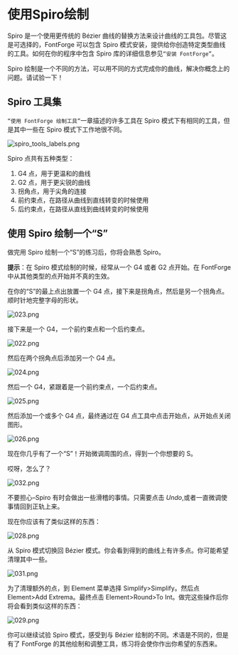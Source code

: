 # 使用Spiro绘制

Spiro 是一个使用更传统的 Bézier 曲线的替换方法来设计曲线的工具包。尽管这是可选择的，FontForge 可以包含 Spiro 模式安装，提供给你创造特定类型曲线的工具。如何在你的程序中包含 Spiro 库的详细信息参见`“安装 FontForge”`。

Spiro 绘制是一个不同的方法，可以用不同的方式完成你的曲线，解决你概念上的问题。请试验一下！

## Spiro 工具集

`“使用 FontForge 绘制工具”`一章描述的许多工具在 Spiro 模式下有相同的工具，但是其中一些在 Spiro 模式下工作地很不同。

![spiro_tools_labels.png](\images\spiro_tools_labels.png)

Spiro 点共有五种类型：

1. G4 点，用于更温和的曲线
2. G2 点，用于更尖锐的曲线
3. 拐角点，用于尖角的连接
4. 前约束点，在路径从曲线到直线转变的时候使用
5. 后约束点，在路径从直线到曲线转变的时候使用

## 使用 Spiro 绘制一个“S”

做完用 Spiro 绘制一个“S”的练习后，你将会熟悉 Spiro。

**提示**：在 Spiro 模式绘制的时候，经常从一个 G4 或者 G2 点开始。在 FontForge 中从其他类型的点开始并不真的生效。

在你的“S”的最上点出放置一个 G4 点，接下来是拐角点，然后是另一个拐角点。顺时针地完整字母的形状。

![023.png](\images\023.png)

接下来是一个 G4，一个前约束点和一个后约束点。

![022.png](\images\022.png)

然后在两个拐角点后添加另一个 G4 点。

![024.png](\images\024.png)

然后一个 G4，紧跟着是一个前约束点，一个后约束点。

![025.png](\images\025.png)

然后添加一个或多个 G4 点，最终通过在 G4 点工具中点击开始点，从开始点关闭图形。

![026.png](\images\026.png)

现在你几乎有了一个“S”！开始微调周围的点，得到一个你想要的 S。

哎呀，怎么了？

![032.png](\images\032.png)

不要担心–Spiro 有时会做出一些滑稽的事情。只需要点击 *Undo*,或者一直微调使事情回到正轨上来。

现在你应该有了类似这样的东西：

![028.png](\images\028.png)

从 Spiro 模式切换回 Bézier 模式。你会看到得到的曲线上有许多点。你可能希望清理其中一些。

![031.png](\images\031.png)

为了清理额外的点，到 Element 菜单选择 Simplify>Simplify。然后点 Element>Add Extrema。最终点击 Element>Round>To Int。做完这些操作后你将会看到类似这样的东西：

![029.png](\images\029.png)

你可以继续试验 Spiro 模式，感受到与 Bézier 绘制的不同。术语是不同的，但是有了 FontForge 的其他绘制和调整工具，练习将会使你作出你希望的东西来。


